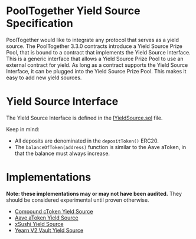 # PoolTogether Yield Source Specification

PoolTogether would like to integrate any protocol that serves as a yield source.  The PoolTogether 3.3.0 contracts introduce a Yield Source Prize Pool, that is bound to a contract that implements the Yield Source Interface.  This is a generic interface that allows a Yield Source Prize Pool to use an external contract for yield.  As long as a contract supports the Yield Source Interface, it can be plugged into the Yield Source Prize Pool.  This makes it easy to add new yield sources.

# Yield Source Interface

The Yield Source Interface is defined in the [IYieldSource.sol](./contracts/IYieldSource.sol) file.

Keep in mind:

- All deposits are denominated in the `depositToken()` ERC20.
- The `balanceOfToken(address)` function is similar to the Aave aToken, in that the balance must always increase.

# Implementations

**Note: these implementations may or may not have been audited.**  They should be considered experimental until proven otherwise.

- [Compound cToken Yield Source](https://github.com/pooltogether/pooltogether-pool-contracts/blob/f3c40ecacc654caa323f956f91e9851703a73111/contracts/yield-source/CTokenYieldSource.sol)
- [Aave aToken Yield Source](https://github.com/pooltogether/aave-yield-source)
- [xSushi Yield Source](https://github.com/steffenix/sushi-pooltogether)
- [Yearn V2 Vault Yield Source](https://github.com/pooltogether/pooltogether-yearnv2-yield-source)
